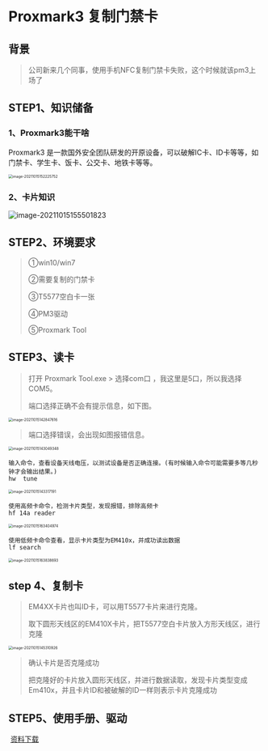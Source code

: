 # Proxmark3 复制门禁卡
## 背景

> 公司新来几个同事，使用手机NFC复制门禁卡失败，这个时候就该pm3上场了

## STEP1、知识储备

### 1、Proxmark3能干啥

Proxmark3 是一款国外安全团队研发的开原设备，可以破解IC卡、ID卡等等，如门禁卡、学生卡、饭卡、公交卡、地铁卡等等。

<img src="https://gitee.com/little-magician/picture-resources/raw/master/MarkDown%20/image-20211015152225752.png" alt="image-20211015152225752" style="zoom:50%;" /> 



### 2、卡片知识

<img src="https://gitee.com/little-magician/picture-resources/raw/master/MarkDown%20/image-20211015155501823.png" alt="image-20211015155501823"  /> 

## STEP2、环境要求

> ①win10/win7
>
> ②需要复制的门禁卡
>
> ③T5577空白卡一张
>
> ④PM3驱动
>
> ⑤Proxmark Tool

## STEP3、读卡



> 打开	Proxmark Tool.exe   >  选择com口  ，我这里是5口，所以我选择COM5。
>
> 端口选择正确不会有提示信息，如下图。

<img src="https://gitee.com/little-magician/picture-resources/raw/master/MarkDown%20/image-20211015142847616.png" alt="image-20211015142847616" style="zoom:50%;" /> 



> 端口选择错误，会出现如图报错信息。

<img src="https://gitee.com/little-magician/picture-resources/raw/master/MarkDown%20/image-20211015143049348.png" alt="image-20211015143049348" style="zoom:50%;" /> 



```
输入命令，查看设备天线电压，以测试设备是否正确连接。(有时候输入命令可能需要多等几秒钟才会输出结果。)
hw  tune
```

<img src="https://gitee.com/little-magician/picture-resources/raw/master/MarkDown%20/image-20211015143317191.png" alt="image-20211015143317191" style="zoom:50%;" /> 

```
使用高频卡命令，检测卡片类型，发现报错，排除高频卡
hf 14a reader
```

<img src="https://gitee.com/little-magician/picture-resources/raw/master/MarkDown%20/image-20211015163404974.png" alt="image-20211015163404974" style="zoom:50%;" /> 

```
使用低频卡命令查看，显示卡片类型为EM410x，并成功读出数据
lf search 
```

<img src="https://gitee.com/little-magician/picture-resources/raw/master/MarkDown%20/image-20211015163838693.png" alt="image-20211015163838693" style="zoom:50%;" /> 

## step 4、复制卡

> EM4XX卡片也叫ID卡，可以用T5577卡片来进行克隆。
>
> 取下圆形天线区的EM410X卡片，把T5577空白卡片放入方形天线区，进行克隆

<img src="https://gitee.com/little-magician/picture-resources/raw/master/MarkDown%20/image-20211015145310926.png" alt="image-20211015145310926" style="zoom:50%;" /> 

> 确认卡片是否克隆成功
>
> 把克隆好的卡片放入圆形天线区，并进行数据读取，发现卡片类型变成Em410x，并且卡片ID和被破解的ID一样则表示卡片克隆成功

## STEP5、使用手册、驱动

​     [资料下载](https://github.com/XMTongXie/proxmark3)
